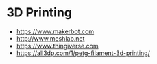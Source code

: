 # 3D Printing

- <https://www.makerbot.com>
- <http://www.meshlab.net>
- <https://www.thingiverse.com>
- <https://all3dp.com/1/petg-filament-3d-printing/>

